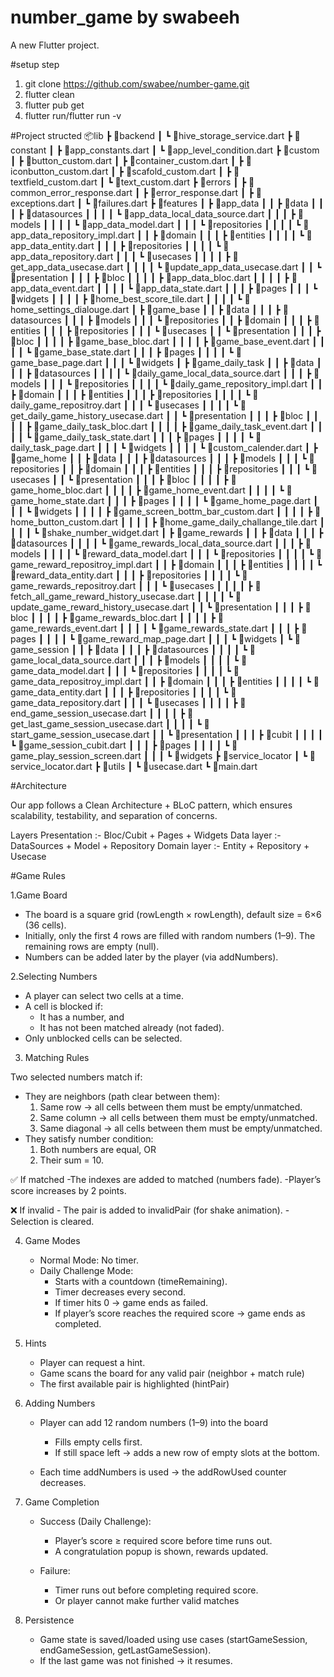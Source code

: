 # number_game by swabeeh

A new Flutter project.


#setup step

1. git clone https://github.com/swabee/number-game.git
2. flutter clean
3. flutter pub get
4. flutter run/flutter run -v


#Project structed
📦lib
 ┣ 📂backend
 ┃ ┗ 📜hive_storage_service.dart
 ┣ 📂constant
 ┃ ┣ 📜app_constants.dart
 ┃ ┗ 📜app_level_condition.dart
 ┣ 📂custom
 ┃ ┣ 📜button_custom.dart
 ┃ ┣ 📜container_custom.dart
 ┃ ┣ 📜iconbutton_custom.dart
 ┃ ┣ 📜scafold_custom.dart
 ┃ ┣ 📜textfield_custom.dart
 ┃ ┗ 📜text_custom.dart
 ┣ 📂errors
 ┃ ┣ 📜common_error_response.dart
 ┃ ┣ 📜error_response.dart
 ┃ ┣ 📜exceptions.dart
 ┃ ┗ 📜failures.dart
 ┣ 📂features
 ┃ ┣ 📂app_data
 ┃ ┃ ┣ 📂data
 ┃ ┃ ┃ ┣ 📂datasources
 ┃ ┃ ┃ ┃ ┗ 📜app_data_local_data_source.dart
 ┃ ┃ ┃ ┣ 📂models
 ┃ ┃ ┃ ┃ ┗ 📜app_data_model.dart
 ┃ ┃ ┃ ┗ 📂repositories
 ┃ ┃ ┃ ┃ ┗ 📜app_data_repository_impl.dart
 ┃ ┃ ┣ 📂domain
 ┃ ┃ ┃ ┣ 📂entities
 ┃ ┃ ┃ ┃ ┗ 📜app_data_entity.dart
 ┃ ┃ ┃ ┣ 📂repositories
 ┃ ┃ ┃ ┃ ┗ 📜app_data_repository.dart
 ┃ ┃ ┃ ┗ 📂usecases
 ┃ ┃ ┃ ┃ ┣ 📜get_app_data_usecase.dart
 ┃ ┃ ┃ ┃ ┗ 📜update_app_data_usecase.dart
 ┃ ┃ ┗ 📂presentation
 ┃ ┃ ┃ ┣ 📂bloc
 ┃ ┃ ┃ ┃ ┣ 📜app_data_bloc.dart
 ┃ ┃ ┃ ┃ ┣ 📜app_data_event.dart
 ┃ ┃ ┃ ┃ ┗ 📜app_data_state.dart
 ┃ ┃ ┃ ┣ 📂pages
 ┃ ┃ ┃ ┗ 📂widgets
 ┃ ┃ ┃ ┃ ┣ 📜home_best_score_tile.dart
 ┃ ┃ ┃ ┃ ┗ 📜home_settings_dialouge.dart
 ┃ ┣ 📂game_base
 ┃ ┃ ┣ 📂data
 ┃ ┃ ┃ ┣ 📂datasources
 ┃ ┃ ┃ ┣ 📂models
 ┃ ┃ ┃ ┗ 📂repositories
 ┃ ┃ ┣ 📂domain
 ┃ ┃ ┃ ┣ 📂entities
 ┃ ┃ ┃ ┣ 📂repositories
 ┃ ┃ ┃ ┗ 📂usecases
 ┃ ┃ ┗ 📂presentation
 ┃ ┃ ┃ ┣ 📂bloc
 ┃ ┃ ┃ ┃ ┣ 📜game_base_bloc.dart
 ┃ ┃ ┃ ┃ ┣ 📜game_base_event.dart
 ┃ ┃ ┃ ┃ ┗ 📜game_base_state.dart
 ┃ ┃ ┃ ┣ 📂pages
 ┃ ┃ ┃ ┃ ┗ 📜game_base_page.dart
 ┃ ┃ ┃ ┗ 📂widgets
 ┃ ┣ 📂game_daily_task
 ┃ ┃ ┣ 📂data
 ┃ ┃ ┃ ┣ 📂datasources
 ┃ ┃ ┃ ┃ ┗ 📜daily_game_local_data_source.dart
 ┃ ┃ ┃ ┣ 📂models
 ┃ ┃ ┃ ┗ 📂repositories
 ┃ ┃ ┃ ┃ ┗ 📜daily_game_repository_impl.dart
 ┃ ┃ ┣ 📂domain
 ┃ ┃ ┃ ┣ 📂entities
 ┃ ┃ ┃ ┣ 📂repositories
 ┃ ┃ ┃ ┃ ┗ 📜daily_game_repositroy.dart
 ┃ ┃ ┃ ┗ 📂usecases
 ┃ ┃ ┃ ┃ ┗ 📜get_daily_game_history_usecase.dart
 ┃ ┃ ┗ 📂presentation
 ┃ ┃ ┃ ┣ 📂bloc
 ┃ ┃ ┃ ┃ ┣ 📜game_daily_task_bloc.dart
 ┃ ┃ ┃ ┃ ┣ 📜game_daily_task_event.dart
 ┃ ┃ ┃ ┃ ┗ 📜game_daily_task_state.dart
 ┃ ┃ ┃ ┣ 📂pages
 ┃ ┃ ┃ ┃ ┗ 📜daily_task_page.dart
 ┃ ┃ ┃ ┗ 📂widgets
 ┃ ┃ ┃ ┃ ┗ 📜custom_calender.dart
 ┃ ┣ 📂game_home
 ┃ ┃ ┣ 📂data
 ┃ ┃ ┃ ┣ 📂datasources
 ┃ ┃ ┃ ┣ 📂models
 ┃ ┃ ┃ ┗ 📂repositories
 ┃ ┃ ┣ 📂domain
 ┃ ┃ ┃ ┣ 📂entities
 ┃ ┃ ┃ ┣ 📂repositories
 ┃ ┃ ┃ ┗ 📂usecases
 ┃ ┃ ┗ 📂presentation
 ┃ ┃ ┃ ┣ 📂bloc
 ┃ ┃ ┃ ┃ ┣ 📜game_home_bloc.dart
 ┃ ┃ ┃ ┃ ┣ 📜game_home_event.dart
 ┃ ┃ ┃ ┃ ┗ 📜game_home_state.dart
 ┃ ┃ ┃ ┣ 📂pages
 ┃ ┃ ┃ ┃ ┗ 📜game_home_page.dart
 ┃ ┃ ┃ ┗ 📂widgets
 ┃ ┃ ┃ ┃ ┣ 📜game_screen_bottm_bar_custom.dart
 ┃ ┃ ┃ ┃ ┣ 📜home_button_custom.dart
 ┃ ┃ ┃ ┃ ┣ 📜home_game_daily_challange_tile.dart
 ┃ ┃ ┃ ┃ ┗ 📜shake_number_widget.dart
 ┃ ┣ 📂game_rewards
 ┃ ┃ ┣ 📂data
 ┃ ┃ ┃ ┣ 📂datasources
 ┃ ┃ ┃ ┃ ┗ 📜game_rewards_local_data_source.dart
 ┃ ┃ ┃ ┣ 📂models
 ┃ ┃ ┃ ┃ ┗ 📜reward_data_model.dart
 ┃ ┃ ┃ ┗ 📂repositories
 ┃ ┃ ┃ ┃ ┗ 📜game_reward_repositroy_impl.dart
 ┃ ┃ ┣ 📂domain
 ┃ ┃ ┃ ┣ 📂entities
 ┃ ┃ ┃ ┃ ┗ 📜reward_data_entity.dart
 ┃ ┃ ┃ ┣ 📂repositories
 ┃ ┃ ┃ ┃ ┗ 📜game_rewards_repositroy.dart
 ┃ ┃ ┃ ┗ 📂usecases
 ┃ ┃ ┃ ┃ ┣ 📜fetch_all_game_reward_history_usecase.dart
 ┃ ┃ ┃ ┃ ┗ 📜update_game_reward_history_usecase.dart
 ┃ ┃ ┗ 📂presentation
 ┃ ┃ ┃ ┣ 📂bloc
 ┃ ┃ ┃ ┃ ┣ 📜game_rewards_bloc.dart
 ┃ ┃ ┃ ┃ ┣ 📜game_rewards_event.dart
 ┃ ┃ ┃ ┃ ┗ 📜game_rewards_state.dart
 ┃ ┃ ┃ ┣ 📂pages
 ┃ ┃ ┃ ┃ ┗ 📜game_reward_map_page.dart
 ┃ ┃ ┃ ┗ 📂widgets
 ┃ ┗ 📂game_session
 ┃ ┃ ┣ 📂data
 ┃ ┃ ┃ ┣ 📂datasources
 ┃ ┃ ┃ ┃ ┗ 📜game_local_data_source.dart
 ┃ ┃ ┃ ┣ 📂models
 ┃ ┃ ┃ ┃ ┗ 📜game_data_model.dart
 ┃ ┃ ┃ ┗ 📂repositories
 ┃ ┃ ┃ ┃ ┗ 📜game_data_repositroy_impl.dart
 ┃ ┃ ┣ 📂domain
 ┃ ┃ ┃ ┣ 📂entities
 ┃ ┃ ┃ ┃ ┗ 📜game_data_entity.dart
 ┃ ┃ ┃ ┣ 📂repositories
 ┃ ┃ ┃ ┃ ┗ 📜game_data_repository.dart
 ┃ ┃ ┃ ┗ 📂usecases
 ┃ ┃ ┃ ┃ ┣ 📜end_game_session_usecase.dart
 ┃ ┃ ┃ ┃ ┣ 📜get_last_game_session_usecase.dart
 ┃ ┃ ┃ ┃ ┗ 📜start_game_session_usecase.dart
 ┃ ┃ ┗ 📂presentation
 ┃ ┃ ┃ ┣ 📂cubit
 ┃ ┃ ┃ ┃ ┗ 📜game_session_cubit.dart
 ┃ ┃ ┃ ┣ 📂pages
 ┃ ┃ ┃ ┃ ┗ 📜game_play_session_screen.dart
 ┃ ┃ ┃ ┗ 📂widgets
 ┣ 📂service_locator
 ┃ ┗ 📜service_locator.dart
 ┣ 📂utils
 ┃ ┗ 📜usecase.dart
 ┗ 📜main.dart


#Architecture

Our app follows a Clean Architecture + BLoC pattern, which ensures scalability, testability, and separation of concerns.

Layers
Presentation :- Bloc/Cubit + Pages + Widgets
Data layer :- DataSources + Model + Repository 
Domain layer :- Entity + Repository + Usecase


#Game Rules 

1.Game Board
 - The board is a square grid (rowLength × rowLength), default size = 6×6 (36 cells).
 - Initially, only the first 4 rows are filled with random numbers (1–9).
  The remaining rows are empty (null).
 - Numbers can be added later by the player (via addNumbers).

2.Selecting Numbers

 - A player can select two cells at a time.
 - A cell is blocked if:
      - It has a number, and
      - It has not been matched already (not faded).
 - Only unblocked cells can be selected.

3. Matching Rules

  Two selected numbers match if:
   - They are neighbors (path clear between them):
       1. Same row → all cells between them must be empty/unmatched.
       2. Same column → all cells between them must be empty/unmatched.
       3. Same diagonal → all cells between them must be empty/unmatched.
   -  They satisfy number condition:
       1. Both numbers are equal, OR
       2. Their sum = 10.

   ✅ If matched
       -The indexes are added to matched (numbers fade).
       -Player’s score increases by 2 points.
       
   ❌ If invalid
        - The pair is added to invalidPair (for shake animation).
        - Selection is cleared.

4. Game Modes
   - Normal Mode: No timer.
   - Daily Challenge Mode:
      - Starts with a countdown (timeRemaining).
      - Timer decreases every second.
      - If timer hits 0 → game ends as failed.
      - If player’s score reaches the required score → game ends as completed.
    
5. Hints

      - Player can request a hint.
      - Game scans the board for any valid pair (neighbor + match rule)
      - The first available pair is highlighted (hintPair)
  
6. Adding Numbers
    - Player can add 12 random numbers (1–9) into the board
        - Fills empty cells first.
        - If still space left → adds a new row of empty slots at the bottom.
     
    - Each time addNumbers is used → the addRowUsed counter decreases.
  
7. Game Completion

    - Success (Daily Challenge):
       - Player’s score ≥ required score before time runs out.
       - A congratulation popup is shown, rewards updated.
     
    - Failure:
       - Timer runs out before completing required score.
       - Or player cannot make further valid matches

8. Persistence

   - Game state is saved/loaded using use cases (startGameSession, endGameSession, getLastGameSession).
   - If the last game was not finished  → it resumes.
        
     



